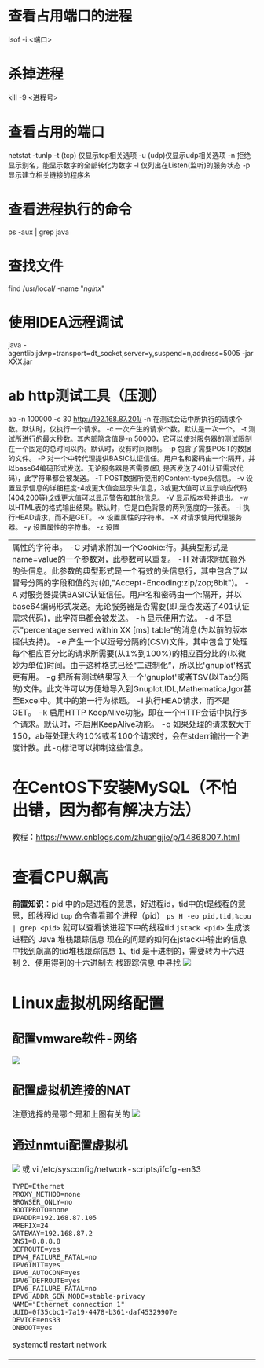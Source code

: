 
# 查看占用端口的进程
lsof -i:<端口>
# 杀掉进程
kill -9 <进程号>
# 查看占用的端口
netstat -tunlp 
-t (tcp) 仅显示tcp相关选项
-u (udp)仅显示udp相关选项
-n 拒绝显示别名，能显示数字的全部转化为数字
-l 仅列出在Listen(监听)的服务状态
-p 显示建立相关链接的程序名
# 查看进程执行的命令
ps -aux | grep java
# 查找文件
find /usr/local/ -name "*nginx*"
# 使用IDEA远程调试
java -agentlib:jdwp=transport=dt_socket,server=y,suspend=n,address=5005 -jar XXX.jar
# ab http测试工具（压测）
ab -n 100000 -c 30 http://192.168.87.201/
-n  在测试会话中所执行的请求个数。默认时，仅执行一个请求。
-c  一次产生的请求个数。默认是一次一个。
-t  测试所进行的最大秒数。其内部隐含值是-n 50000，它可以使对服务器的测试限制在一个固定的总时间以内。默认时，没有时间限制。
-p  包含了需要POST的数据的文件。
-P  对一个中转代理提供BASIC认证信任。用户名和密码由一个:隔开，并以base64编码形式发送。无论服务器是否需要(即, 是否发送了401认证需求代码)，此字符串都会被发送。
-T  POST数据所使用的Content-type头信息。
-v  设置显示信息的详细程度-4或更大值会显示头信息，3或更大值可以显示响应代码(404,200等),2或更大值可以显示警告和其他信息。
-V  显示版本号并退出。
-w  以HTML表的格式输出结果。默认时，它是白色背景的两列宽度的一张表。
-i  执行HEAD请求，而不是GET。
-x  设置<table>属性的字符串。
-X  对请求使用代理服务器。
-y  设置<tr>属性的字符串。
-z  设置<td>属性的字符串。
-C  对请求附加一个Cookie:行。其典型形式是name=value的一个参数对，此参数可以重复。
-H  对请求附加额外的头信息。此参数的典型形式是一个有效的头信息行，其中包含了以冒号分隔的字段和值的对(如,"Accept-Encoding:zip/zop;8bit")。
-A  对服务器提供BASIC认证信任。用户名和密码由一个:隔开，并以base64编码形式发送。无论服务器是否需要(即,是否发送了401认证需求代码)，此字符串都会被发送。
-h  显示使用方法。
-d  不显示"percentage served within XX [ms] table"的消息(为以前的版本提供支持)。
-e  产生一个以逗号分隔的(CSV)文件，其中包含了处理每个相应百分比的请求所需要(从1%到100%)的相应百分比的(以微妙为单位)时间。由于这种格式已经“二进制化”，所以比'gnuplot'格式更有用。
-g  把所有测试结果写入一个'gnuplot'或者TSV(以Tab分隔的)文件。此文件可以方便地导入到Gnuplot,IDL,Mathematica,Igor甚至Excel中。其中的第一行为标题。
-i  执行HEAD请求，而不是GET。
-k  启用HTTP KeepAlive功能，即在一个HTTP会话中执行多个请求。默认时，不启用KeepAlive功能。
-q  如果处理的请求数大于150，ab每处理大约10%或者100个请求时，会在stderr输出一个进度计数。此-q标记可以抑制这些信息。

# 在CentOS下安装MySQL（不怕出错，因为都有解决方法）
教程：https://www.cnblogs.com/zhuangjie/p/14868007.html
  
# 查看CPU飙高
**前置知识**：pid 中的p是进程的意思，好进程id，tid中的t是线程的意思，即线程id
`top` 命令查看那个进程（pid）
`ps H -eo pid,tid,%cpu | grep <pid>` 就可以查看该进程下中的线程tid
`jstack <pid>` 生成该进程的 Java 堆栈跟踪信息
现在的问题的如何在jstack中输出的信息中找到飙高的tid堆栈跟踪信息
  1、tid 是十进制的，需要转为十六进制
  2、使用得到的十六进制去 栈跟踪信息 中寻找
  ![](https://cdn.jsdelivr.net/gh/18476305640/typora@master/images/2023/02/11/1676096582598.png)


# Linux虚拟机网络配置
## 配置vmware软件-网络
![](https://cdn.jsdelivr.net/gh/18476305640/typora@master/images/2023/03/06/1678103633653.png)

## 配置虚拟机连接的NAT
注意选择的是哪个是和上图有关的
![](https://cdn.jsdelivr.net/gh/18476305640/typora@master/images/2023/03/06/1678103765605.png)

## 通过nmtui配置虚拟机
![](https://cdn.jsdelivr.net/gh/18476305640/typora@master/images/2023/03/06/1678103874509.png)
或
vi /etc/sysconfig/network-scripts/ifcfg-en33
```
TYPE=Ethernet
PROXY_METHOD=none
BROWSER_ONLY=no
BOOTPROTO=none
IPADDR=192.168.87.105
PREFIX=24
GATEWAY=192.168.87.2
DNS1=8.8.8.8
DEFROUTE=yes
IPV4_FAILURE_FATAL=no
IPV6INIT=yes
IPV6_AUTOCONF=yes
IPV6_DEFROUTE=yes
IPV6_FAILURE_FATAL=no
IPV6_ADDR_GEN_MODE=stable-privacy
NAME="Ethernet connection 1"
UUID=0f35cbc1-7a19-4478-b361-daf45329907e
DEVICE=ens33
ONBOOT=yes
```
systemctl restart network
 
  
